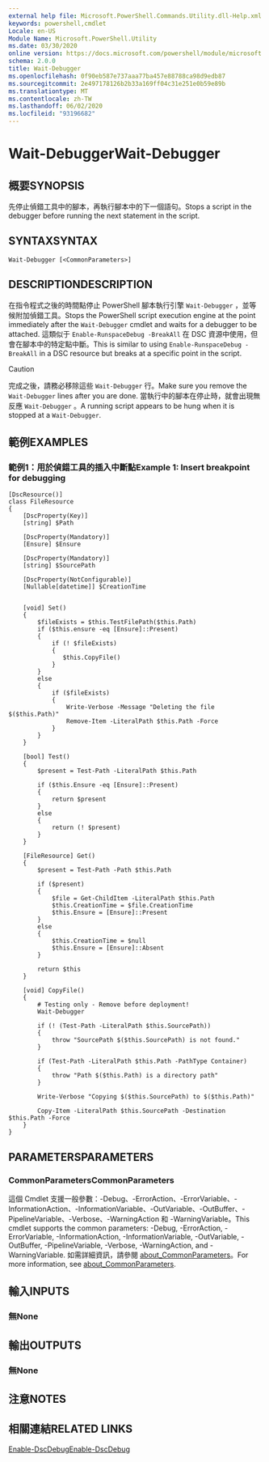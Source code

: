 ```yaml
---
external help file: Microsoft.PowerShell.Commands.Utility.dll-Help.xml
keywords: powershell,cmdlet
Locale: en-US
Module Name: Microsoft.PowerShell.Utility
ms.date: 03/30/2020
online version: https://docs.microsoft.com/powershell/module/microsoft.powershell.utility/wait-debugger?view=powershell-5.1&WT.mc_id=ps-gethelp
schema: 2.0.0
title: Wait-Debugger
ms.openlocfilehash: 0f90eb587e737aaa77ba457e88788ca98d9edb87
ms.sourcegitcommit: 2e497178126b2b33a169ff04c31e251e0b59e89b
ms.translationtype: MT
ms.contentlocale: zh-TW
ms.lasthandoff: 06/02/2020
ms.locfileid: "93196682"
---
```

# <span data-ttu-id="782fb-103">Wait-Debugger</span><span class="sxs-lookup"><span data-stu-id="782fb-103">Wait-Debugger</span></span>

## <span data-ttu-id="782fb-104">概要</span><span class="sxs-lookup"><span data-stu-id="782fb-104">SYNOPSIS</span></span>
<span data-ttu-id="782fb-105">先停止偵錯工具中的腳本，再執行腳本中的下一個語句。</span><span class="sxs-lookup"><span data-stu-id="782fb-105">Stops a script in the debugger before running the next statement in the script.</span></span>

## <span data-ttu-id="782fb-106">SYNTAX</span><span class="sxs-lookup"><span data-stu-id="782fb-106">SYNTAX</span></span>

```
Wait-Debugger [<CommonParameters>]
```

## <span data-ttu-id="782fb-107">DESCRIPTION</span><span class="sxs-lookup"><span data-stu-id="782fb-107">DESCRIPTION</span></span>

<span data-ttu-id="782fb-108">在指令程式之後的時間點停止 PowerShell 腳本執行引擎 `Wait-Debugger` ，並等候附加偵錯工具。</span><span class="sxs-lookup"><span data-stu-id="782fb-108">Stops the PowerShell script execution engine at the point immediately after the `Wait-Debugger` cmdlet and waits for a debugger to be attached.</span></span> <span data-ttu-id="782fb-109">這類似于 `Enable-RunspaceDebug -BreakAll` 在 DSC 資源中使用，但會在腳本中的特定點中斷。</span><span class="sxs-lookup"><span data-stu-id="782fb-109">This is similar to using `Enable-RunspaceDebug -BreakAll` in a DSC resource but breaks at a specific point in the script.</span></span>

> [!CAUTION]
> <span data-ttu-id="782fb-110">完成之後，請務必移除這些 `Wait-Debugger` 行。</span><span class="sxs-lookup"><span data-stu-id="782fb-110">Make sure you remove the `Wait-Debugger` lines after you are done.</span></span> <span data-ttu-id="782fb-111">當執行中的腳本在停止時，就會出現無反應 `Wait-Debugger` 。</span><span class="sxs-lookup"><span data-stu-id="782fb-111">A running script appears to be hung when it is stopped at a `Wait-Debugger`.</span></span>

## <span data-ttu-id="782fb-112">範例</span><span class="sxs-lookup"><span data-stu-id="782fb-112">EXAMPLES</span></span>

### <span data-ttu-id="782fb-113">範例1：用於偵錯工具的插入中斷點</span><span class="sxs-lookup"><span data-stu-id="782fb-113">Example 1: Insert breakpoint for debugging</span></span>

```
[DscResource()]
class FileResource
{
    [DscProperty(Key)]
    [string] $Path

    [DscProperty(Mandatory)]
    [Ensure] $Ensure

    [DscProperty(Mandatory)]
    [string] $SourcePath

    [DscProperty(NotConfigurable)]
    [Nullable[datetime]] $CreationTime


    [void] Set()
    {
        $fileExists = $this.TestFilePath($this.Path)
        if ($this.ensure -eq [Ensure]::Present)
        {
            if (! $fileExists)
            {
               $this.CopyFile()
            }
        }
        else
        {
            if ($fileExists)
            {
                Write-Verbose -Message "Deleting the file $($this.Path)"
                Remove-Item -LiteralPath $this.Path -Force
            }
        }
    }

    [bool] Test()
    {
        $present = Test-Path -LiteralPath $this.Path

        if ($this.Ensure -eq [Ensure]::Present)
        {
            return $present
        }
        else
        {
            return (! $present)
        }
    }

    [FileResource] Get()
    {
        $present = Test-Path -Path $this.Path

        if ($present)
        {
            $file = Get-ChildItem -LiteralPath $this.Path
            $this.CreationTime = $file.CreationTime
            $this.Ensure = [Ensure]::Present
        }
        else
        {
            $this.CreationTime = $null
            $this.Ensure = [Ensure]::Absent
        }

        return $this
    }

    [void] CopyFile()
    {
        # Testing only - Remove before deployment!
        Wait-Debugger

        if (! (Test-Path -LiteralPath $this.SourcePath))
        {
            throw "SourcePath $($this.SourcePath) is not found."
        }

        if (Test-Path -LiteralPath $this.Path -PathType Container)
        {
            throw "Path $($this.Path) is a directory path"
        }

        Write-Verbose "Copying $($this.SourcePath) to $($this.Path)"

        Copy-Item -LiteralPath $this.SourcePath -Destination $this.Path -Force
    }
}
```

## <span data-ttu-id="782fb-114">PARAMETERS</span><span class="sxs-lookup"><span data-stu-id="782fb-114">PARAMETERS</span></span>

### <span data-ttu-id="782fb-115">CommonParameters</span><span class="sxs-lookup"><span data-stu-id="782fb-115">CommonParameters</span></span>

<span data-ttu-id="782fb-116">這個 Cmdlet 支援一般參數：-Debug、-ErrorAction、-ErrorVariable、-InformationAction、-InformationVariable、-OutVariable、-OutBuffer、-PipelineVariable、-Verbose、-WarningAction 和 -WarningVariable。</span><span class="sxs-lookup"><span data-stu-id="782fb-116">This cmdlet supports the common parameters: -Debug, -ErrorAction, -ErrorVariable, -InformationAction, -InformationVariable, -OutVariable, -OutBuffer, -PipelineVariable, -Verbose, -WarningAction, and -WarningVariable.</span></span> <span data-ttu-id="782fb-117">如需詳細資訊，請參閱 [about_CommonParameters](../Microsoft.PowerShell.Core/About/about_CommonParameters.md)。</span><span class="sxs-lookup"><span data-stu-id="782fb-117">For more information, see [about_CommonParameters](../Microsoft.PowerShell.Core/About/about_CommonParameters.md).</span></span>

## <span data-ttu-id="782fb-118">輸入</span><span class="sxs-lookup"><span data-stu-id="782fb-118">INPUTS</span></span>

### <span data-ttu-id="782fb-119">無</span><span class="sxs-lookup"><span data-stu-id="782fb-119">None</span></span>

## <span data-ttu-id="782fb-120">輸出</span><span class="sxs-lookup"><span data-stu-id="782fb-120">OUTPUTS</span></span>

### <span data-ttu-id="782fb-121">無</span><span class="sxs-lookup"><span data-stu-id="782fb-121">None</span></span>

## <span data-ttu-id="782fb-122">注意</span><span class="sxs-lookup"><span data-stu-id="782fb-122">NOTES</span></span>

## <span data-ttu-id="782fb-123">相關連結</span><span class="sxs-lookup"><span data-stu-id="782fb-123">RELATED LINKS</span></span>

[<span data-ttu-id="782fb-124">Enable-DscDebug</span><span class="sxs-lookup"><span data-stu-id="782fb-124">Enable-DscDebug</span></span>](/powershell/module/PSDesiredStateConfiguration/Enable-DscDebug)
